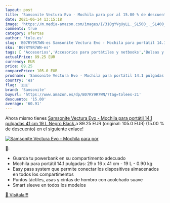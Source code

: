 ```yaml
---
layout: post
title: 'Samsonite Vectura Evo - Mochila para por al 15.00 % de descuento'
date: 2021-06-14 13:15:18
image: 'https://m.media-amazon.com/images/I/31OgYVgUyLL._SL500_._SL400_.jpg'
comments: true
category: ofertas
author: 'tole.es'
slug: 'B07RY9R7WN-es Samsonite Vectura Evo - Mochila para portátil 14.1...'
sku: 'B07RY9R7WN-es'
tags: [ 'Accesorios','Accesorios para portátiles y netbooks','Bolsas y fundas para portátiles y netbooks','Informática','Mochilas para portátiles y netbooks','mochila','samsonite', ]
actualPrice: 89.25 EUR
currency: EUR
price: 89.25
comparePrice: 105.0 EUR
prodname: 'Samsonite Vectura Evo - Mochila para portátil 14.1 pulgadas  41 cm  19 L  Negro  Black '
country: 'es'
flag: '🇪🇸'
brand: 'Samsonite'
buyurl: 'https://www.amazon.es/dp/B07RY9R7WN/?tag=tolees-21'
descuento: '15.00'
average: '60.91'
---
```


Ahora mismo tienes [Samsonite Vectura Evo - Mochila para portátil 14.1 pulgadas  41 cm  19 L  Negro  Black ](https://www.amazon.es/dp/B07RY9R7WN/?tag=tolees-21) a 89.25 EUR (original: 105.0 EUR) (15.00 %  de descuento) en el siguiente enlace!

[![Samsonite Vectura Evo - Mochila para por](https://m.media-amazon.com/images/I/31OgYVgUyLL._SL500_._SL400_.jpg)](https://www.amazon.es/dp/B07RY9R7WN/?tag=tolees-21)

🔎:

- Guarda tu powerbank en su compartimento adecuado
- Mochila para portátil 14.1 pulgadas: 29 x 16 x 41 cm - 19 L - 0.90 kg
- Easy pass system que permite conectar los dispositivos almacenados en todos los compartimentos
- Puntos táctiles, asas y cintas de hombro con acolchado suave
- Smart sleeve en todos los modelos

[🛒 Visítala!!!](https://www.amazon.es/dp/B07RY9R7WN/?tag=tolees-21)
